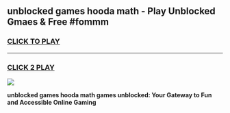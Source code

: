 
## unblocked games hooda math - Play Unblocked Gmaes & Free #fommm
<h3>
<a href="https://premium.freeplayer.one?title=unblocked_games_hooda_math&ref=01M">CLICK TO PLAY</a></h3>
<hr>

<h3>
<a href="https://premium.freeplayer.one?title=unblocked_games_hooda_math&ref=01M">CLICK 2 PLAY</a>
  
</h3>

<a href="https://premium.freeplayer.one?title=unblocked_games_hooda_math&ref=01M"><img src="https://clearcache.store/games.png"></a>


**unblocked games hooda math games unblocked: Your Gateway to Fun and Accessible Online Gaming**
